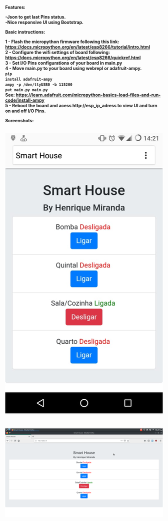 <b>Features:<b>

-Json to get last Pins status.<br>
-Nice responsive UI using Bootstrap.<br>

<b>Basic instructions:<b>

1 - Flash the micropython firmware following this link: https://docs.micropython.org/en/latest/esp8266/tutorial/intro.html <br>
2 - Configure the wifi settings of board following: https://docs.micropython.org/en/latest/esp8266/quickref.html <br>
3 - Set I/O Pins configurations of your board in main.py<br>
4 - Move main.py to your board using webrepl or adafruit-ampy.<br>
<code>pip install adafruit-ampy</code><br>
<code>ampy -p /dev/ttyUSB0 -b 115200 put main.py main.py</code><br>
See: https://learn.adafruit.com/micropython-basics-load-files-and-run-code/install-ampy<br>
5 - Reboot the board and acess http://esp_ip_adress to view UI and turn on and off I/O Pins.<br>

<b>Screenshots:<b><br>
  <br>

  ![mobile](https://raw.githubusercontent.com/Henrique-Miranda/SmartHouse/master/img/smarthousemobile.jpeg "Mobile")

<br>

  ![desktop](https://raw.githubusercontent.com/Henrique-Miranda/SmartHouse/master/img/smarthousedesktop.png "Desktop")
